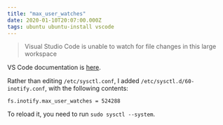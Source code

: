 ```yaml
---
title: "max_user_watches"
date: 2020-01-10T20:07:00.000Z
tags: ubuntu ubuntu-install vscode
---
```


> Visual Studio Code is unable to watch for file changes in this large workspace

VS Code documentation is [here](https://code.visualstudio.com/docs/setup/linux#_visual-studio-code-is-unable-to-watch-for-file-changes-in-this-large-workspace-error-enospc).

Rather than editing `/etc/sysctl.conf`, I added `/etc/sysctl.d/60-inotify.conf`,
with the following contents:

```
fs.inotify.max_user_watches = 524288
```

To reload it, you need to run `sudo sysctl --system`.
